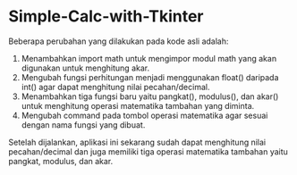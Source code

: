 # Simple-Calc-with-Tkinter

Beberapa perubahan yang dilakukan pada kode asli adalah:

1. Menambahkan import math untuk mengimpor modul math yang akan digunakan untuk menghitung akar.
2. Mengubah fungsi perhitungan menjadi menggunakan float() daripada int() agar dapat menghitung nilai pecahan/decimal.
3. Menambahkan tiga fungsi baru yaitu pangkat(), modulus(), dan akar() untuk menghitung operasi matematika tambahan yang diminta.
4. Mengubah command pada tombol operasi matematika agar sesuai dengan nama fungsi yang dibuat.

Setelah dijalankan, aplikasi ini sekarang sudah dapat menghitung nilai pecahan/decimal dan juga memiliki tiga operasi matematika tambahan yaitu pangkat, modulus, dan akar.
